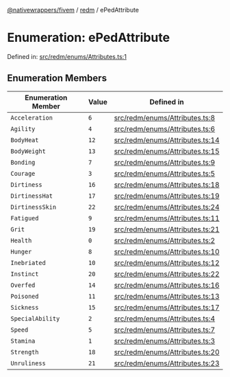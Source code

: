 [@nativewrappers/fivem](../../README.md) / [redm](../README.md) / ePedAttribute

# Enumeration: ePedAttribute

Defined in: [src/redm/enums/Attributes.ts:1](https://github.com/nativewrappers/nativewrappers/blob/bed19baaeaf131ae08126ef8189b9b3d2beb3a28/src/redm/enums/Attributes.ts#L1)

## Enumeration Members

| Enumeration Member | Value | Defined in |
| ------ | ------ | ------ |
| <a id="acceleration"></a> `Acceleration` | `6` | [src/redm/enums/Attributes.ts:8](https://github.com/nativewrappers/nativewrappers/blob/bed19baaeaf131ae08126ef8189b9b3d2beb3a28/src/redm/enums/Attributes.ts#L8) |
| <a id="agility"></a> `Agility` | `4` | [src/redm/enums/Attributes.ts:6](https://github.com/nativewrappers/nativewrappers/blob/bed19baaeaf131ae08126ef8189b9b3d2beb3a28/src/redm/enums/Attributes.ts#L6) |
| <a id="bodyheat"></a> `BodyHeat` | `12` | [src/redm/enums/Attributes.ts:14](https://github.com/nativewrappers/nativewrappers/blob/bed19baaeaf131ae08126ef8189b9b3d2beb3a28/src/redm/enums/Attributes.ts#L14) |
| <a id="bodyweight"></a> `BodyWeight` | `13` | [src/redm/enums/Attributes.ts:15](https://github.com/nativewrappers/nativewrappers/blob/bed19baaeaf131ae08126ef8189b9b3d2beb3a28/src/redm/enums/Attributes.ts#L15) |
| <a id="bonding"></a> `Bonding` | `7` | [src/redm/enums/Attributes.ts:9](https://github.com/nativewrappers/nativewrappers/blob/bed19baaeaf131ae08126ef8189b9b3d2beb3a28/src/redm/enums/Attributes.ts#L9) |
| <a id="courage"></a> `Courage` | `3` | [src/redm/enums/Attributes.ts:5](https://github.com/nativewrappers/nativewrappers/blob/bed19baaeaf131ae08126ef8189b9b3d2beb3a28/src/redm/enums/Attributes.ts#L5) |
| <a id="dirtiness"></a> `Dirtiness` | `16` | [src/redm/enums/Attributes.ts:18](https://github.com/nativewrappers/nativewrappers/blob/bed19baaeaf131ae08126ef8189b9b3d2beb3a28/src/redm/enums/Attributes.ts#L18) |
| <a id="dirtinesshat"></a> `DirtinessHat` | `17` | [src/redm/enums/Attributes.ts:19](https://github.com/nativewrappers/nativewrappers/blob/bed19baaeaf131ae08126ef8189b9b3d2beb3a28/src/redm/enums/Attributes.ts#L19) |
| <a id="dirtinessskin"></a> `DirtinessSkin` | `22` | [src/redm/enums/Attributes.ts:24](https://github.com/nativewrappers/nativewrappers/blob/bed19baaeaf131ae08126ef8189b9b3d2beb3a28/src/redm/enums/Attributes.ts#L24) |
| <a id="fatigued"></a> `Fatigued` | `9` | [src/redm/enums/Attributes.ts:11](https://github.com/nativewrappers/nativewrappers/blob/bed19baaeaf131ae08126ef8189b9b3d2beb3a28/src/redm/enums/Attributes.ts#L11) |
| <a id="grit"></a> `Grit` | `19` | [src/redm/enums/Attributes.ts:21](https://github.com/nativewrappers/nativewrappers/blob/bed19baaeaf131ae08126ef8189b9b3d2beb3a28/src/redm/enums/Attributes.ts#L21) |
| <a id="health"></a> `Health` | `0` | [src/redm/enums/Attributes.ts:2](https://github.com/nativewrappers/nativewrappers/blob/bed19baaeaf131ae08126ef8189b9b3d2beb3a28/src/redm/enums/Attributes.ts#L2) |
| <a id="hunger"></a> `Hunger` | `8` | [src/redm/enums/Attributes.ts:10](https://github.com/nativewrappers/nativewrappers/blob/bed19baaeaf131ae08126ef8189b9b3d2beb3a28/src/redm/enums/Attributes.ts#L10) |
| <a id="inebriated"></a> `Inebriated` | `10` | [src/redm/enums/Attributes.ts:12](https://github.com/nativewrappers/nativewrappers/blob/bed19baaeaf131ae08126ef8189b9b3d2beb3a28/src/redm/enums/Attributes.ts#L12) |
| <a id="instinct"></a> `Instinct` | `20` | [src/redm/enums/Attributes.ts:22](https://github.com/nativewrappers/nativewrappers/blob/bed19baaeaf131ae08126ef8189b9b3d2beb3a28/src/redm/enums/Attributes.ts#L22) |
| <a id="overfed"></a> `Overfed` | `14` | [src/redm/enums/Attributes.ts:16](https://github.com/nativewrappers/nativewrappers/blob/bed19baaeaf131ae08126ef8189b9b3d2beb3a28/src/redm/enums/Attributes.ts#L16) |
| <a id="poisoned"></a> `Poisoned` | `11` | [src/redm/enums/Attributes.ts:13](https://github.com/nativewrappers/nativewrappers/blob/bed19baaeaf131ae08126ef8189b9b3d2beb3a28/src/redm/enums/Attributes.ts#L13) |
| <a id="sickness"></a> `Sickness` | `15` | [src/redm/enums/Attributes.ts:17](https://github.com/nativewrappers/nativewrappers/blob/bed19baaeaf131ae08126ef8189b9b3d2beb3a28/src/redm/enums/Attributes.ts#L17) |
| <a id="specialability"></a> `SpecialAbility` | `2` | [src/redm/enums/Attributes.ts:4](https://github.com/nativewrappers/nativewrappers/blob/bed19baaeaf131ae08126ef8189b9b3d2beb3a28/src/redm/enums/Attributes.ts#L4) |
| <a id="speed"></a> `Speed` | `5` | [src/redm/enums/Attributes.ts:7](https://github.com/nativewrappers/nativewrappers/blob/bed19baaeaf131ae08126ef8189b9b3d2beb3a28/src/redm/enums/Attributes.ts#L7) |
| <a id="stamina"></a> `Stamina` | `1` | [src/redm/enums/Attributes.ts:3](https://github.com/nativewrappers/nativewrappers/blob/bed19baaeaf131ae08126ef8189b9b3d2beb3a28/src/redm/enums/Attributes.ts#L3) |
| <a id="strength"></a> `Strength` | `18` | [src/redm/enums/Attributes.ts:20](https://github.com/nativewrappers/nativewrappers/blob/bed19baaeaf131ae08126ef8189b9b3d2beb3a28/src/redm/enums/Attributes.ts#L20) |
| <a id="unruliness"></a> `Unruliness` | `21` | [src/redm/enums/Attributes.ts:23](https://github.com/nativewrappers/nativewrappers/blob/bed19baaeaf131ae08126ef8189b9b3d2beb3a28/src/redm/enums/Attributes.ts#L23) |
